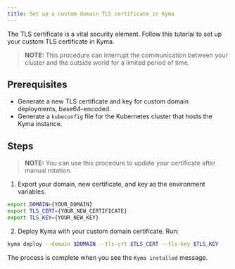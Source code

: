 ```yaml
---
title: Set up a custom domain TLS certificate in Kyma
---
```


The TLS certificate is a vital security element. Follow this tutorial to set up your custom TLS certificate in Kyma.

>**NOTE:** This procedure can interrupt the communication between your cluster and the outside world for a limited period of time.

## Prerequisites

- Generate a new TLS certificate and key for custom domain deployments, base64-encoded.
- Generate a `kubeconfig` file for the Kubernetes cluster that hosts the Kyma instance.

## Steps
>**NOTE:** You can use this procedure to update your certificate after manual rotation.

1. Export your domain, new certificate, and key as the environment variables.

```bash
export DOMAIN={YOUR_DOMAIN}
export TLS_CERT={YOUR_NEW_CERTIFICATE}
export TLS_KEY={YOUR_NEW_KEY}
```

2. Deploy Kyma with your custom domain certificate. Run:

```bash
kyma deploy --domain $DOMAIN --tls-crt $TLS_CERT --tls-key $TLS_KEY
```

The process is complete when you see the `Kyma installed` message.
